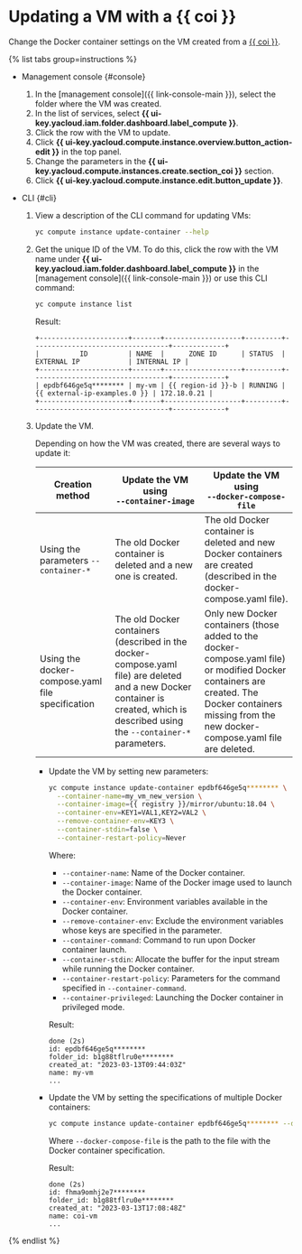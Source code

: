 # Updating a VM with a {{ coi }}

Change the Docker container settings on the VM created from a [{{ coi }}](../concepts/index.md).

{% list tabs group=instructions %}


- Management console {#console}

   1. In the [management console]({{ link-console-main }}), select the folder where the VM was created.
   1. In the list of services, select **{{ ui-key.yacloud.iam.folder.dashboard.label_compute }}**.
   1. Click the row with the VM to update.
   1. Click **{{ ui-key.yacloud.compute.instance.overview.button_action-edit }}** in the top panel.
   1. Change the parameters in the **{{ ui-key.yacloud.compute.instances.create.section_coi }}** section.
   1. Click **{{ ui-key.yacloud.compute.instance.edit.button_update }}**.


- CLI {#cli}

   1. View a description of the CLI command for updating VMs:

      ```bash
      yc compute instance update-container --help
      ```

   1. Get the unique ID of the VM. To do this, click the row with the VM name under **{{ ui-key.yacloud.iam.folder.dashboard.label_compute }}** in the [management console]({{ link-console-main }}) or use this CLI command:

      ```bash
      yc compute instance list
      ```

      Result:

      ```text
      +----------------------+-------+-------------------+---------+----------------------------------+-------------+
      |          ID          | NAME  |      ZONE ID      | STATUS  |           EXTERNAL IP            | INTERNAL IP |
      +----------------------+-------+-------------------+---------+----------------------------------+-------------+
      | epdbf646ge5q******** | my-vm | {{ region-id }}-b | RUNNING | {{ external-ip-examples.0 }} | 172.18.0.21 |
      +----------------------+-------+-------------------+---------+----------------------------------+-------------+
      ```

   1. Update the VM.

      Depending on how the VM was created, there are several ways to update it:

      | Creation method | Update the VM using <br>`--container-image` | Update the VM using <br>`--docker-compose-file` |
      --- | --- | ---
      | Using the parameters `--container-*` | The old Docker container is deleted and a new one is created. | The old Docker container is deleted and new Docker containers are created (described in the docker-compose.yaml file). |
      | Using the docker-compose.yaml file specification | The old Docker containers (described in the docker-compose.yaml file) are deleted and a new Docker container is created, which is described using the `--container-*` parameters. | Only new Docker containers (those added to the docker-compose.yaml file) or modified Docker containers are created. The Docker containers missing from the new docker-compose.yaml file are deleted. |

      * Update the VM by setting new parameters:

         ```bash
         yc compute instance update-container epdbf646ge5q******** \
           --container-name=my_vm_new_version \
           --container-image={{ registry }}/mirror/ubuntu:18.04 \
           --container-env=KEY1=VAL1,KEY2=VAL2 \
           --remove-container-env=KEY3 \
           --container-stdin=false \
           --container-restart-policy=Never
         ```

         Where:
         * `--container-name`: Name of the Docker container.
         * `--container-image`: Name of the Docker image used to launch the Docker container.
         * `--container-env`: Environment variables available in the Docker container.
         * `--remove-container-env`: Exclude the environment variables whose keys are specified in the parameter.
         * `--container-command`: Command to run upon Docker container launch.
         * `--container-stdin`: Allocate the buffer for the input stream while running the Docker container.
         * `--container-restart-policy`: Parameters for the command specified in `--container-command`.
         * `--container-privileged`: Launching the Docker container in privileged mode.

         Result:

         ```text
         done (2s)
         id: epdbf646ge5q********
         folder_id: b1g88tflru0e********
         created_at: "2023-03-13T09:44:03Z"
         name: my-vm
         ...
         ```

      * Update the VM by setting the specifications of multiple Docker containers:

         ```bash
         yc compute instance update-container epdbf646ge5q******** --docker-compose-file=<file_path>
         ```

         Where `--docker-compose-file` is the path to the file with the Docker container specification.

         Result:

         ```text
         done (2s)
         id: fhma9omhj2e7********
         folder_id: b1g88tflru0e********
         created_at: "2023-03-13T17:08:48Z"
         name: coi-vm
         ...
         ```

{% endlist %}